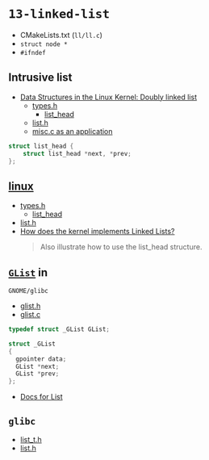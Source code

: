 # `13-linked-list`

- CMakeLists.txt (`ll/ll.c`)
- `struct node *`
- `#ifndef`

## Intrusive list

- [Data Structures in the Linux Kernel: Doubly linked list](https://0xax.gitbooks.io/linux-insides/content/DataStructures/linux-datastructures-1.html)
  - [types.h](https://github.com/torvalds/linux/blob/16f73eb02d7e1765ccab3d2018e0bd98eb93d973/include/linux/types.h)
    - [list_head](https://github.com/torvalds/linux/blob/16f73eb02d7e1765ccab3d2018e0bd98eb93d973/include/linux/types.h#L184)
  - [list.h](https://github.com/torvalds/linux/blob/16f73eb02d7e1765ccab3d2018e0bd98eb93d973/include/linux/list.h)
  - [misc.c as an application](https://github.com/torvalds/linux/blob/16f73eb02d7e1765ccab3d2018e0bd98eb93d973/drivers/char/misc.c)

```c++
struct list_head {
	struct list_head *next, *prev;
};
```

## [linux](https://github.com/torvalds/linux)

- [types.h](https://github.com/torvalds/linux/blob/16f73eb02d7e1765ccab3d2018e0bd98eb93d973/include/linux/types.h)
  - [list_head](https://github.com/torvalds/linux/blob/16f73eb02d7e1765ccab3d2018e0bd98eb93d973/include/linux/types.h#L184)
- [list.h](https://github.com/torvalds/linux/blob/16f73eb02d7e1765ccab3d2018e0bd98eb93d973/include/linux/list.h)
- [How does the kernel implements Linked Lists?](https://kernelnewbies.org/FAQ/LinkedLists)
  > Also illustrate how to use the list_head structure.

## [`GList`](https://gitlab.gnome.org/GNOME/glib/-/blob/bc56578a087fc4eda0204b361d75162a4144546d/glib/glist.c) in

`GNOME/glibc`

- [glist.h](https://gitlab.gnome.org/GNOME/glib/-/blob/main/glib/glist.h)
- [glist.c](https://gitlab.gnome.org/GNOME/glib/-/blob/main/glib/glist.c)

```c++
typedef struct _GList GList;

struct _GList
{
  gpointer data;
  GList *next;
  GList *prev;
};
```

- [Docs for List](https://docs.gtk.org/glib/struct.List.html)

## `glibc`

- [list_t.h](https://github.com/bminor/glibc/blob/master/include/list_t.h)
- [list.h](https://github.com/bminor/glibc/blob/master/include/list.h)